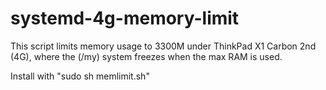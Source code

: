 # systemd-4g-memory-limit

This script limits memory usage to 3300M under ThinkPad X1 Carbon 2nd (4G), where the (/my) system freezes when the max RAM is used.

Install with "sudo sh memlimit.sh"
